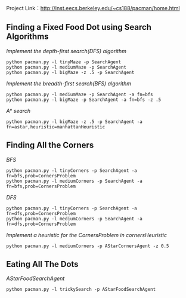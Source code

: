 Project Link：http://inst.eecs.berkeley.edu/~cs188/pacman/home.html

## **Finding a Fixed Food Dot using Search Algorithms** 

*Implement the depth-first search(DFS) algorithm*
```
python pacman.py -l tinyMaze -p SearchAgent
python pacman.py -l mediumMaze -p SearchAgent
python pacman.py -l bigMaze -z .5 -p SearchAgent
```
*Implement the  breadth-first search(BFS) algorithm*
```
python pacman.py -l mediumMaze -p SearchAgent -a fn=bfs
python pacman.py -l bigMaze -p SearchAgent -a fn=bfs -z .5
```
*A\* search*
```
python pacman.py -l bigMaze -z .5 -p SearchAgent -a fn=astar,heuristic=manhattanHeuristic 
``` 
## **Finding All the Corners** <br />
*BFS*
```
python pacman.py -l tinyCorners -p SearchAgent -a fn=bfs,prob=CornersProblem
python pacman.py -l mediumCorners -p SearchAgent -a fn=bfs,prob=CornersProblem
```
*DFS*
```
python pacman.py -l tinyCorners -p SearchAgent -a fn=dfs,prob=CornersProblem
python pacman.py -l mediumCorners -p SearchAgent -a fn=dfs,prob=CornersProblem
```
*Implement a heuristic for the CornersProblem in cornersHeuristic*
```
python pacman.py -l mediumCorners -p AStarCornersAgent -z 0.5
``` 
## **Eating All The Dots** <br />
*AStarFoodSearchAgent*
```
python pacman.py -l trickySearch -p AStarFoodSearchAgent
```
